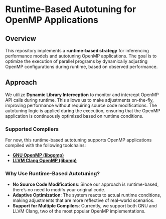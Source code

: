 # Runtime-Based Autotuning for OpenMP Applications

## Overview

This repository implements a **runtime-based strategy** for inferencing performance models and autotuning OpenMP applications. The goal is to optimize the execution of parallel programs by dynamically adjusting OpenMP configurations during runtime, based on observed performance.

## Approach

We utilize **Dynamic Library Interception** to monitor and intercept OpenMP API calls during runtime. This allows us to make adjustments on-the-fly, improving performance without requiring source code modifications. The autotuning logic is applied during the execution, ensuring that the OpenMP application is continuously optimized based on runtime conditions.

### Supported Compilers

For now, this runtime-based autotuning supports OpenMP applications compiled with the following toolchains:

- **[GNU OpenMP (libgomp)](/openmp-autotuner/run_time/gomp-interception)**
- **[LLVM Clang OpenMP (libomp)](/openmp-autotuner/run_time/omp-interception)**

### Why Use Runtime-Based Autotuning?

- **No Source Code Modifications**: Since our approach is runtime-based, there’s no need to modify your original code.
- **Adaptive Optimization**: The system reacts to actual runtime conditions, making adjustments that are more reflective of real-world scenarios.
- **Support for Multiple Compilers**: Currently, we support both GNU and LLVM Clang, two of the most popular OpenMP implementations.
